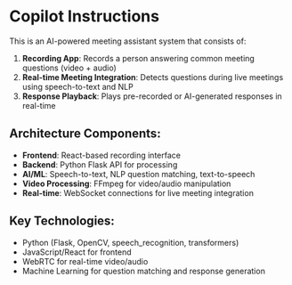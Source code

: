 # Copilot Instructions

<!-- Use this file to provide workspace-specific custom instructions to Copilot. For more details, visit https://code.visualstudio.com/docs/copilot/copilot-customization#_use-a-githubcopilotinstructionsmd-file -->

This is an AI-powered meeting assistant system that consists of:

1. **Recording App**: Records a person answering common meeting questions (video + audio)
2. **Real-time Meeting Integration**: Detects questions during live meetings using speech-to-text and NLP
3. **Response Playback**: Plays pre-recorded or AI-generated responses in real-time

## Architecture Components:
- **Frontend**: React-based recording interface
- **Backend**: Python Flask API for processing
- **AI/ML**: Speech-to-text, NLP question matching, text-to-speech
- **Video Processing**: FFmpeg for video/audio manipulation
- **Real-time**: WebSocket connections for live meeting integration

## Key Technologies:
- Python (Flask, OpenCV, speech_recognition, transformers)
- JavaScript/React for frontend
- WebRTC for real-time video/audio
- Machine Learning for question matching and response generation

